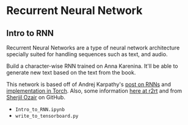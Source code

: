 # Recurrent Neural Network

## Intro to RNN

Recurrent Neural Networks are a type of neural network architecture specially suited for handling sequences such as text, and audio. 

Build a character-wise RNN trained on Anna Karenina. It'll be able to generate new text based on the text from the book.

This network is based off of Andrej Karpathy's [post on RNNs](http://karpathy.github.io/2015/05/21/rnn-effectiveness/) and [implementation in Torch](https://github.com/karpathy/char-rnn). Also, some information [here at r2rt](http://r2rt.com/recurrent-neural-networks-in-tensorflow-ii.html) and from [Sherjil Ozair](https://github.com/sherjilozair/char-rnn-tensorflow) on GitHub.

* `Intro_to_RNN.ipynb`
* `write_to_tensorboard.py`

